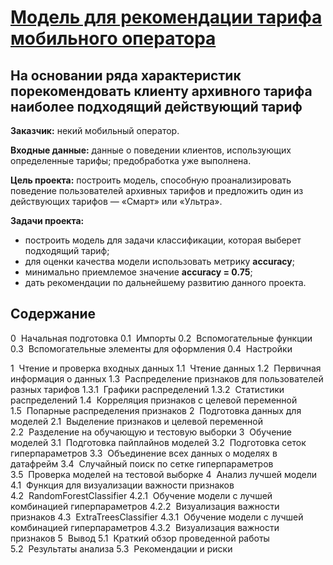 # [Модель для рекомендации тарифа мобильного оператора](https://github.com/Nanobelka/Yandex_Praktikum/blob/main/mobile_tariff_recomendation/mobile_tariff_recomendation.ipynb)
## На основании ряда характеристик порекомендовать клиенту архивного тарифа наиболее подходящий действующий тариф

**Заказчик:** некий мобильный оператор.

**Входные данные:** данные о поведении клиентов, использующих определенные тарифы; предобработка уже выполнена.

**Цель проекта:** построить модель, способную проанализировать поведение пользователей архивных тарифов и предложить один из действующих тарифов — «Смарт» или «Ультра».

**Задачи проекта:**

- построить модель для задачи классификации, которая выберет подходящий тариф;
- для оценки качества модели использовать метрику **accuracy**;
- минимально приемлемое значение **accuracy = 0.75**;
- дать рекомендации по дальнейшему развитию данного проекта.

## Содержание
        
0  Начальная подготовка
    0.1  Импорты
    0.2  Вспомогательные функции
    0.3  Вспомогательные элементы для оформления
    0.4  Настройки

1  Чтение и проверка входных данных
        1.1  Чтение данных
        1.2  Первичная информация о данных
        1.3  Распределение признаков для пользователей разных тарифов
            1.3.1  Графики распределений
            1.3.2  Статистики распределений
        1.4  Корреляция признаков с целевой переменной
        1.5  Попарные распределения признаков
2  Подготовка данных для моделей
        2.1  Выделение признаков и целевой переменной
        2.2  Разделение на обучающую и тестовую выборки
3  Обучение моделей
        3.1  Подготовка пайплайнов моделей
        3.2  Подготовка сеток гиперпараметров
        3.3  Объединение всех данных о моделях в датафрейм
        3.4  Случайный поиск по сетке гиперпараметров
        3.5  Проверка моделей на тестовой выборке
4  Анализ лучшей модели
        4.1  Функция для визуализации важности признаков
        4.2  RandomForestClassifier
            4.2.1  Обучение модели с лучшей комбинацией гиперпараметров
            4.2.2  Визуализация важности признаков
        4.3  ExtraTreesClassifier
            4.3.1  Обучение модели с лучшей комбинацией гиперпараметров
            4.3.2  Визуализация важности признаков
5  Вывод
        5.1  Краткий обзор проведенной работы
        5.2  Результаты анализа
        5.3  Рекомендации и риски
